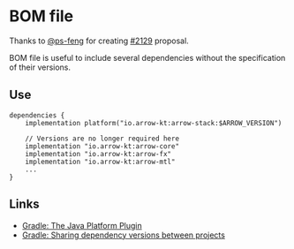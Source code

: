 # BOM file

Thanks to [@ps-feng](https://github.com/ps-feng) for creating [#2129](https://github.com/arrow-kt/arrow/issues/2129) proposal.

BOM file is useful to include several dependencies without the specification of their versions.

## Use

```
dependencies {
    implementation platform("io.arrow-kt:arrow-stack:$ARROW_VERSION")

    // Versions are no longer required here
    implementation "io.arrow-kt:arrow-core"
    implementation "io.arrow-kt:arrow-fx"
    implementation "io.arrow-kt:arrow-mtl"
    ...
}
```

## Links

* [Gradle: The Java Platform Plugin](https://docs.gradle.org/current/userguide/java_platform_plugin.html#java_platform_plugin)
* [Gradle: Sharing dependency versions between projects](https://docs.gradle.org/current/userguide/platforms.html#sub:bom_import)

